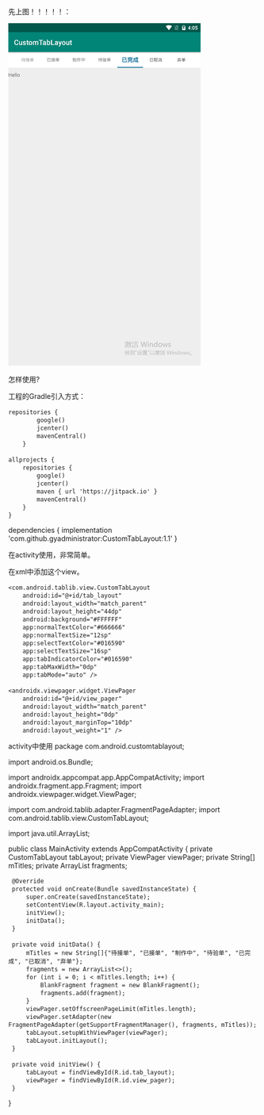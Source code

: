 先上图！！！！！：

![image](https://github.com/gyadministrator/CustomTabLayout/blob/master/images/spot.png)

怎样使用?

工程的Gradle引入方式：

    repositories {
            google()
            jcenter()
            mavenCentral()
        }

    allprojects {
        repositories {
            google()
            jcenter()
            maven { url 'https://jitpack.io' }
            mavenCentral()
        }
    }

  dependencies {
		implementation 'com.github.gyadministrator:CustomTabLayout:1.1'
	}


在activity使用，非常简单。
  
在xml中添加这个view。
  
<?xml version="1.0" encoding="utf-8"?>
<LinearLayout xmlns:android="http://schemas.android.com/apk/res/android"
    xmlns:app="http://schemas.android.com/apk/res-auto"
    xmlns:tools="http://schemas.android.com/tools"
    android:layout_width="match_parent"
    android:layout_height="match_parent"
    android:orientation="vertical"
    tools:context=".MainActivity">

    <com.android.tablib.view.CustomTabLayout
        android:id="@+id/tab_layout"
        android:layout_width="match_parent"
        android:layout_height="44dp"
        android:background="#FFFFFF"
        app:normalTextColor="#666666"
        app:normalTextSize="12sp"
        app:selectTextColor="#016590"
        app:selectTextSize="16sp"
        app:tabIndicatorColor="#016590"
        app:tabMaxWidth="0dp"
        app:tabMode="auto" />

    <androidx.viewpager.widget.ViewPager
        android:id="@+id/view_pager"
        android:layout_width="match_parent"
        android:layout_height="0dp"
        android:layout_marginTop="10dp"
        android:layout_weight="1" />

</LinearLayout>

 activity中使用
 package com.android.customtablayout;

 import android.os.Bundle;

 import androidx.appcompat.app.AppCompatActivity;
 import androidx.fragment.app.Fragment;
 import androidx.viewpager.widget.ViewPager;

 import com.android.tablib.adapter.FragmentPageAdapter;
 import com.android.tablib.view.CustomTabLayout;

 import java.util.ArrayList;

 public class MainActivity extends AppCompatActivity {
     private CustomTabLayout tabLayout;
     private ViewPager viewPager;
     private String[] mTitles;
     private ArrayList<Fragment> fragments;

     @Override
     protected void onCreate(Bundle savedInstanceState) {
         super.onCreate(savedInstanceState);
         setContentView(R.layout.activity_main);
         initView();
         initData();
     }

     private void initData() {
         mTitles = new String[]{"待接单", "已接单", "制作中", "待验单", "已完成", "已取消", "弃单"};
         fragments = new ArrayList<>();
         for (int i = 0; i < mTitles.length; i++) {
             BlankFragment fragment = new BlankFragment();
             fragments.add(fragment);
         }
         viewPager.setOffscreenPageLimit(mTitles.length);
         viewPager.setAdapter(new FragmentPageAdapter(getSupportFragmentManager(), fragments, mTitles));
         tabLayout.setupWithViewPager(viewPager);
         tabLayout.initLayout();
     }

     private void initView() {
         tabLayout = findViewById(R.id.tab_layout);
         viewPager = findViewById(R.id.view_pager);
     }
 }


